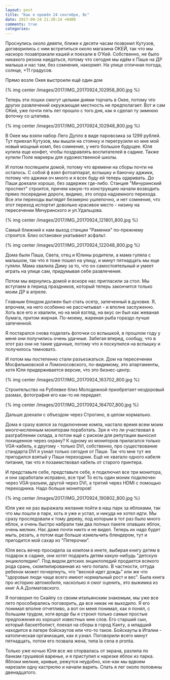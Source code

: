 ```yaml
---
layout: post
title: "Как я провёл 24 сентября, Вс"
date: 2017-09-24 21:20:24 +0400
comments: true
categories: 
---
```

Проснулись около девяти, ближе к десяти часам позвонил Кутузов, договорились с ним встретиться около магазина ОКЕЙ, так что мы наскоро позавтракали кашей и поехали в О'Кей. Собственно, не было никакого резона наедаться, потому что сегодня мы идём к Паше на ДР малыша и нас там, без сомнения, накормят. На улице отличная погода, солнце, +11 градусов.

Прямо возле Окея выстроили ещё один дом

{% img center /images/2017/IMG_20170924_102958_800.jpg %}

Теперь эти лошки смогут целыми днями торчать в Окее, потому что других развлечений окружающая местность не предполагает. Вот и сам ОКей, уже почти пять лет прошло с того дня, как я сделал ту зимнюю фоточку со штатива. 

{% img center /images/2017/IMG_20170924_102948_800.jpg %}

В Окее мы взяли набор Лего Дупло в виде паровозика за 1299 рублей. Тут приехал Кутузов, мы вышли на стоянку и перегрузили ко мне мой новый мощный комп, без сомнения, у него большое будущее. Юля купила еще конфет, чтобы поздравлять воспитателей в садике. Также купили Поле маркеры для художественной школы.

И потом поспешили домой, потому что времени на сборы почти не осталось. С собой ф взял фотоаппарат, вспышку и баночку аджики, потому что аджики оч много и я всех буду ей теперь одаривать. До Паши доехали хорошо, без задержек где-либо. Станция "Мичуринский проспект" строится, причем какую-то конструкцию начали возводить прямо посередине дороги, видимо, это опора надземного перехода. Все эти переходы выглядят безмерно ушлепочно, и нет сомнения, что этот переход испортит довольно красивое место - низину на пересечении Мичуринского и ул.Удальцова.

{% img center /images/2017/IMG_20170924_121801_800.jpg %}

Самый ближний к нам выход станции "Раменки" по-прежнему строится. Близ остановки укатывают асфальт.

{% img center /images/2017/IMG_20170924_122048_800.jpg %}

Дома были Паша, Света, отец и Юлины родители, а мама гуляла с малышом, так что я тоже пошел на улицу, и минут пятнадцать мы еще гуляли. Мама хвалила Диму за то, что он самостоятельный и умеет играть на улице сам, придумывая себе развлечения.

Потом мы вернулись домой и вскоре нас пригласили за стол. Мы вступаем в период праздников, который теперь закончится только моим ДР в апреле.


Главным блюдом должен был стать осетр, запеченный в духовке. Я, впрочем, на него особенно не рассчитывал - и вполне заслуженно. Хоть все его и хвалили, но на мой взгляд, на вкус он был как жеваная бумага, притом жирная. По-моему, жареная рыба гораздо лучше запеченной.

Я постарался снова поделать фоточки со вспышкой, в прошлом году у меня они получились очень удачные. Забегая вперед, сообщу, что в этот раз они не такие удачные, потому что я поскупился на вспышку и получилось темновато.

И потом мы постепенно стали разъезжаться. Дом на пересечении Мосфильмовской и Ломоносовского, по-видимому, это апартаменты, хотя Юля придерживается версии, что это бизнес-центр.

{% img center /images/2017/IMG_20170924_163702_800.jpg %}

Строительство на Рублевке близ Молодежной приобретает нездоровый размах, фотография его как-то не передает.

{% img center /images/2017/IMG_20170924_164707_800.jpg %}

Дальше доехали с объездом через Строгино, в целом нормально.

Дома я сразу взялся за подключение компа, настало время всем моим многочисленным мониторам поработать. Зря я что ли участвовал в разграблении склада, а потом ещё с риском для репутации выносил похищенное через охрану? К одному из мониторов прилагался только VGA-кабель, к другому - только DVI, собственно, про существование стандарта DVI я узнал только сегодня от Паши. Так что мне тут же пригодился взятый у Паши переходник. Ещё не хватало одного кабеля питания, так что я позаимствовал кабель от старого принтера.

И представьте себе, представьте себе, я подключил все три монитора, и они заработали исправно, все три! То есть один моник подключен через VGA-разъем, другой через DVI, а третий через HDMI с помощью переходника. Надо больше мониторов!

{% img center /images/2017/IMG_20170924_190802_800.jpg %}

Юля уже не раз выражала желание пойти в наш парк за яблоками, так что мы пошли в парк, хоть я уже и устал, и никуда не хотел идти. Мы сразу проследовали к тому дереву, под которым в тот раз было много яблок, и очень быстро набрали там два полных пакете опавших яблок, очень мелких. Нас даже почти никто и не видел. Теперь их надо будет мыть, резать, а потом еще больше измельчить блендером, тут и пригодится мой сахар из "Пятерочки".

Юля весь вечер просидела за компом в инете, выбирая книгу детям в подарок в садике, они хотят подарить детям какую-нибудь "детскую энциклопедию". Под видом детских энциклопедий продается всякого рода срань, скомпилированная из чего попало. В частности, оттуда ребенок может почерпнуть, что "весной идет дождь" или же что "здоровые люди чаще всего имеют нормальный рост и вес". Была книга про историю автомобиля, насколько я смог оценить, это выжимка из книг А.А.Долматовского. 

Я поговорил по Скайпу со своим итальянским знакомым, мы уже все лето прособирались поговорить, да все никак не выходило. Я его понимал вполне отчетливо, а вот он меня понимал, как я понял, с большим трудом, хотя вроде бы я строил только самые простые предложения из хорошот известных мне слов. Его старший сын, который баскетболист, поехал на сборы в город Канту, а младший находится в лагере бойскаутов или что-то такое. Бойскауты в Италии - католическая организация, как я узнал. Поговорили всего минут пятнадцать, потом его позвала жена, типа la cena e pronta.

Только уже ночью Юля все же оторвалась от экрана, разлила по банкам грушевой варенье, и я приступил к нарезке яблок из парка. Яблоки мелкие, кривые, режутся неудобно, кое-как мы вдвоем нарезали одну кастрюлю и начали варить. Спать я лег около половины двенадцатого.